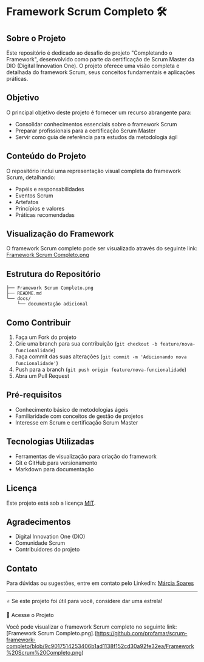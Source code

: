 # Framework Scrum Completo 🛠️

## Sobre o Projeto
Este repositório é dedicado ao desafio do projeto "Completando o Framework", desenvolvido como parte da certificação de Scrum Master da DIO (Digital Innovation One). O projeto oferece uma visão completa e detalhada do framework Scrum, seus conceitos fundamentais e aplicações práticas.

## Objetivo
O principal objetivo deste projeto é fornecer um recurso abrangente para:
- Consolidar conhecimentos essenciais sobre o framework Scrum
- Preparar profissionais para a certificação Scrum Master
- Servir como guia de referência para estudos da metodologia ágil

## Conteúdo do Projeto
O repositório inclui uma representação visual completa do framework Scrum, detalhando:
- Papéis e responsabilidades
- Eventos Scrum
- Artefatos
- Princípios e valores
- Práticas recomendadas

## Visualização do Framework
O framework Scrum completo pode ser visualizado através do seguinte link:
[Framework Scrum Completo.png](https://github.com/profamar/scrum-framework-completo/blob/9c9017514253406b1ad1138f152cd30a92fe32ea/Framework%20Scrum%20Completo.png)

## Estrutura do Repositório
```
├── Framework Scrum Completo.png
├── README.md
└── docs/
    └── documentação adicional
```

## Como Contribuir
1. Faça um Fork do projeto
2. Crie uma branch para sua contribuição (`git checkout -b feature/nova-funcionalidade`)
3. Faça commit das suas alterações (`git commit -m 'Adicionando nova funcionalidade'`)
4. Push para a branch (`git push origin feature/nova-funcionalidade`)
5. Abra um Pull Request

## Pré-requisitos
- Conhecimento básico de metodologias ágeis
- Familiaridade com conceitos de gestão de projetos
- Interesse em Scrum e certificação Scrum Master

## Tecnologias Utilizadas
- Ferramentas de visualização para criação do framework
- Git e GitHub para versionamento
- Markdown para documentação

## Licença
Este projeto está sob a licença [MIT](LICENSE).

## Agradecimentos
- Digital Innovation One (DIO)
- Comunidade Scrum
- Contribuidores do projeto

## Contato
Para dúvidas ou sugestões, entre em contato pelo LinkedIn: [Márcia Soares](https://www.linkedin.com/in/márcia-soares-236974256)

---

⭐ Se este projeto foi útil para você, considere dar uma estrela!


🔗 Acesse o Projeto

Você pode visualizar o framework Scrum completo no seguinte link:
[Framework Scrum Completo.png].(https://github.com/profamar/scrum-framework-completo/blob/9c9017514253406b1ad1138f152cd30a92fe32ea/Framework%20Scrum%20Completo.png) 
